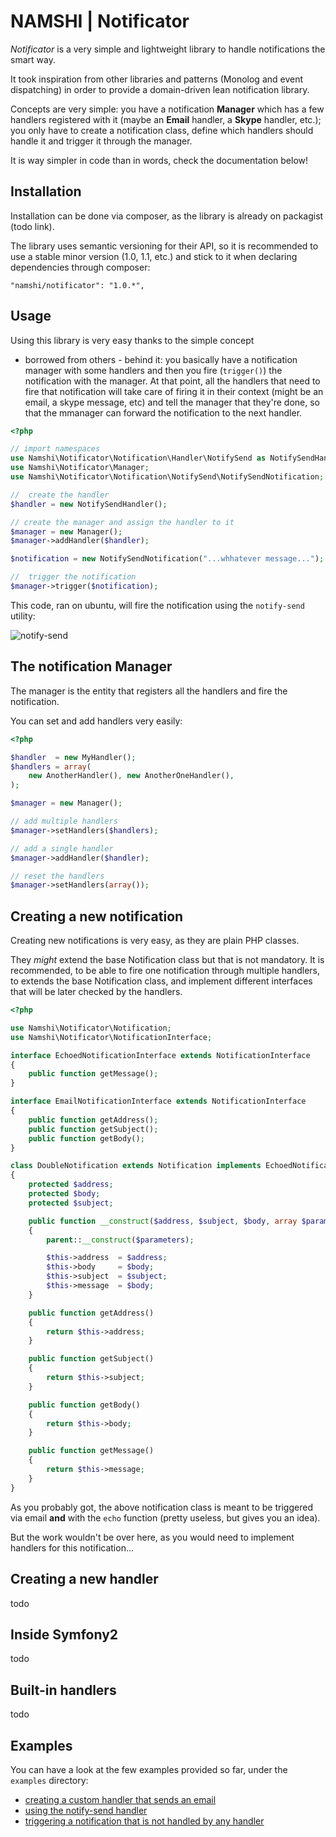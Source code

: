 # NAMSHI | Notificator

*Notificator* is a very simple and
lightweight library to handle
notifications the smart way.

It took inspiration from other
libraries and patterns (Monolog and event dispatching)
in order to provide a domain-driven
lean notification library.

Concepts are very simple: you have a
notification **Manager** which has a
few handlers registered with it (maybe an
**Email** handler, a **Skype** handler, etc.);
you only have to create a notification
class, define which handlers should
handle it and trigger it through the manager.

It is way simpler in code than in words, check
the documentation below!

## Installation

Installation can be done via composer, as the
library is already on packagist (todo link).

The library uses semantic versioning for their API,
so it is recommended to use a stable minor version
(1.0, 1.1, etc.) and stick to it when declaring dependencies
through composer:

```
"namshi/notificator": "1.0.*",
```

## Usage

Using this library is very easy thanks to the simple concept
- borrowed from others - behind it: you basically have a
notification manager with some handlers and then you fire
(`trigger()`) the notification with the manager. At that point,
all the handlers that need to fire that notification will take
care of firing it in their context (might be an email, a skype message, etc)
and tell the manager that they're done, so that the mmanager
can forward the notification to the next handler.

``` php
<?php

// import namespaces
use Namshi\Notificator\Notification\Handler\NotifySend as NotifySendHandler;
use Namshi\Notificator\Manager;
use Namshi\Notificator\Notification\NotifySend\NotifySendNotification;

//  create the handler
$handler = new NotifySendHandler();

// create the manager and assign the handler to it
$manager = new Manager();
$manager->addHandler($handler);

$notification = new NotifySendNotification("...whhatever message...");

//  trigger the notification
$manager->trigger($notification);
```

This code, ran on ubuntu, will fire the notification using the
`notify-send` utility:

![notify-send](http://odino.org/images/phpunit-notification-ko.png)

## The notification Manager

The manager is the entity that registers all the
handlers and fire the notification.

You can set and add handlers very easily:

``` php
<?php

$handler  = new MyHandler();
$handlers = array(
    new AnotherHandler(), new AnotherOneHandler(),
);

$manager = new Manager();

// add multiple handlers
$manager->setHandlers($handlers);

// add a single handler
$manager->addHandler($handler);

// reset the handlers
$manager->setHandlers(array());
```

## Creating a new notification

Creating new notifications is very easy, as they
are plain PHP classes.

They *might* extend the base Notification class but
that is not mandatory.
It is recommended, to be able to fire one notification
through multiple handlers, to extends the base Notification
class, and implement different interfaces that will be later
checked by the handlers.

``` php
<?php

use Namshi\Notificator\Notification;
use Namshi\Notificator\NotificationInterface;

interface EchoedNotificationInterface extends NotificationInterface
{
    public function getMessage();
}

interface EmailNotificationInterface extends NotificationInterface
{
    public function getAddress();
    public function getSubject();
    public function getBody();
}

class DoubleNotification extends Notification implements EchoedNotificationInterface, EmailNotificationInterface
{
    protected $address;
    protected $body;
    protected $subject;

    public function __construct($address, $subject, $body, array $parameters = array())
    {
        parent::__construct($parameters);

        $this->address  = $address;
        $this->body     = $body;
        $this->subject  = $subject;
        $this->message  = $body;
    }

    public function getAddress()
    {
        return $this->address;
    }

    public function getSubject()
    {
        return $this->subject;
    }

    public function getBody()
    {
        return $this->body;
    }

    public function getMessage()
    {
        return $this->message;
    }
}
```

As you probably got, the above notification class is meant
to be triggered via email **and** with the `echo` function
(pretty useless, but gives you an idea).

But the work wouldn't be over here, as you would need to
implement handlers for this notification...

## Creating a new handler

todo

## Inside Symfony2

todo

## Built-in handlers

todo

## Examples

You can have a look at the few examples provided so far,
under the `examples` directory:

* [creating a custom handler that sends an email](https://github.com/namshi/notificator/blob/master/examples/email-custom-handler.php)
* [using the notify-send handler](https://github.com/namshi/notificator/blob/master/examples/notify-send.php)
* [triggering a notification that is not handled by any handler](https://github.com/namshi/notificator/blob/master/examples/unhandled.php)